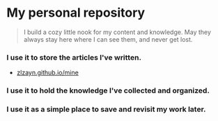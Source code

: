 # My personal repository

> I build a cozy little nook for my content and knowledge.
> May they always stay here where I can see them, and never get lost.

### I use it to store the articles I've written.
- [zlzayn.github.io/mine](https://zlzayn.github.io/mine/)
### I use it to hold the knowledge I've collected and organized.
### I use it as a simple place to save and revisit my work later.
